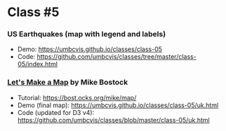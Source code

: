 
# Class #5

### US Earthquakes (map with legend and labels)

* Demo: https://umbcvis.github.io/classes/class-05
* Code: https://github.com/umbcvis/classes/tree/master/class-05/index.html

### [Let's Make a Map](https://bost.ocks.org/mike/map/) by Mike Bostock

* Tutorial: https://bost.ocks.org/mike/map/
* Demo (final map): https://umbcvis.github.io/classes/class-05/uk.html
* Code (updated for D3 v4): https://github.com/umbcvis/classes/blob/master/class-05/uk.html
